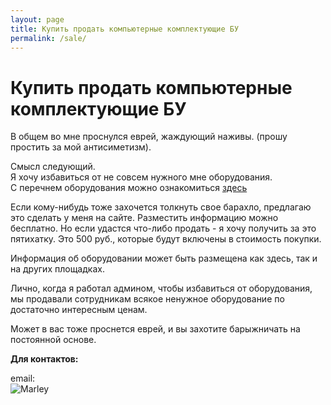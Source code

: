 ```yaml
---
layout: page
title: Купить продать компьютерные комплектующие БУ
permalink: /sale/
---
```


# Купить продать компьютерные комплектующие БУ

В общем во мне проснулся еврей, жаждующий наживы. (прошу простить за мой антисиметизм).

Смысл следующий.  
Я хочу избавиться от не совсем нужного мне оборудования.  
С перечнем оборудования можно ознакомиться <a href="http://konfiskat.ru/sale/">здесь</a>

Если кому-нибудь тоже захочется толкнуть свое барахло, предлагаю это сделать у меня на сайте. 
Разместить информацию можно бесплатно. Но если удастся что-либо продать - я хочу получить за это пятихатку. Это 500 руб., которые будут включены в стоимость покупки.

Информация об оборудовании может быть размещена как здесь, так и на других площадках.

Лично, когда я работал админом, чтобы избавиться от оборудования, мы продавали сотрудникам всякое ненужное оборудование по достаточно интересным ценам.

Может в вас тоже проснется еврей, и вы захотите барыжничать на постоянной основе.


**Для контактов:**

email:  
![Marley](http://img.fotografii.org/a3333333mail.gif "Marley")
